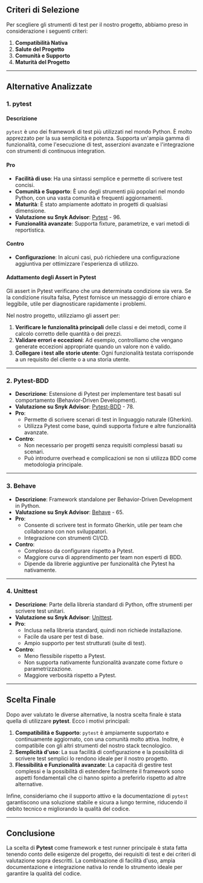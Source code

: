 ## Criteri di Selezione

Per scegliere gli strumenti di test per il nostro progetto, abbiamo preso in considerazione i seguenti criteri:

1. **Compatibilità Nativa**
2. **Salute del Progetto**
3. **Comunità e Supporto**
4. **Maturità del Progetto**

---

## Alternative Analizzate

### 1. **pytest**

#### Descrizione
`pytest` è uno dei framework di test più utilizzati nel mondo Python. È molto apprezzato per la sua semplicità e potenza. Supporta un'ampia gamma di funzionalità, come l'esecuzione di test, asserzioni avanzate e l'integrazione con strumenti di continuous integration.

#### Pro
- **Facilità di uso**: Ha una sintassi semplice e permette di scrivere test concisi.
- **Comunità e Supporto**: È uno degli strumenti più popolari nel mondo Python, con una vasta comunità e frequenti aggiornamenti.
- **Maturità**: È stato ampiamente adottato in progetti di qualsiasi dimensione.
- **Valutazione su Snyk Advisor**: [Pytest](https://snyk.io/advisor/python/pytest) - 96.
- **Funzionalità avanzate**: Supporta fixture, parametrize, e vari metodi di reportistica.

#### Contro
- **Configurazione**: In alcuni casi, può richiedere una configurazione aggiuntiva per ottimizzare l'esperienza di utilizzo.

#### **Adattamento degli Assert in Pytest**
Gli assert in Pytest verificano che una determinata condizione sia vera. Se la condizione risulta falsa, Pytest fornisce un messaggio di errore chiaro e leggibile, utile per diagnosticare rapidamente i problemi.

Nel nostro progetto, utilizziamo gli assert per:
1. **Verificare le funzionalità principali** delle classi e dei metodi, come il calcolo corretto delle quantità o dei prezzi.
2. **Validare errori e eccezioni**: Ad esempio, controlliamo che vengano generate eccezioni appropriate quando un valore non è valido.
3. **Collegare i test alle storie utente**: Ogni funzionalità testata corrisponde a un requisito del cliente o a una storia utente.

---

### **2. Pytest-BDD**
- **Descrizione**: Estensione di Pytest per implementare test basati sul comportamento (Behavior-Driven Development).
- **Valutazione su Snyk Advisor**: [Pytest-BDD](https://snyk.io/advisor/python/pytest-bdd) - 78.
- **Pro**:
  - Permette di scrivere scenari di test in linguaggio naturale (Gherkin).
  - Utilizza Pytest come base, quindi supporta fixture e altre funzionalità avanzate.
- **Contro**:
  - Non necessario per progetti senza requisiti complessi basati su scenari.
  - Può introdurre overhead e complicazioni se non si utilizza BDD come metodologia principale.

---

### **3. Behave**
- **Descrizione**: Framework standalone per Behavior-Driven Development in Python.
- **Valutazione su Snyk Advisor**: [Behave](https://snyk.io/advisor/python/behave) - 65.
- **Pro**:
  - Consente di scrivere test in formato Gherkin, utile per team che collaborano con non sviluppatori.
  - Integrazione con strumenti CI/CD.
- **Contro**:
  - Complesso da configurare rispetto a Pytest.
  - Maggiore curva di apprendimento per team non esperti di BDD.
  - Dipende da librerie aggiuntive per funzionalità che Pytest ha nativamente.

---

### **4. Unittest**
- **Descrizione**: Parte della libreria standard di Python, offre strumenti per scrivere test unitari.
- **Valutazione su Snyk Advisor**: [Unittest](https://snyk.io/advisor/python/unittest).
- **Pro**:
  - Inclusa nella libreria standard, quindi non richiede installazione.
  - Facile da usare per test di base.
  - Ampio supporto per test strutturati (suite di test).
- **Contro**:
  - Meno flessibile rispetto a Pytest.
  - Non supporta nativamente funzionalità avanzate come fixture o parametrizzazione.
  - Maggiore verbosità rispetto a Pytest.


---

## Scelta Finale

Dopo aver valutato le diverse alternative, la nostra scelta finale è stata quella di utilizzare **pytest**. Ecco i motivi principali:

1. **Compatibilità e Supporto**: `pytest` è ampiamente supportato e continuamente aggiornato, con una comunità molto attiva. Inoltre, è compatibile con gli altri strumenti del nostro stack tecnologico.
2. **Semplicità d'uso**: La sua facilità di configurazione e la possibilità di scrivere test semplici lo rendono ideale per il nostro progetto.
3. **Flessibilità e Funzionalità avanzate**: La capacità di gestire test complessi e la possibilità di estendere facilmente il framework sono aspetti fondamentali che ci hanno spinto a preferirlo rispetto ad altre alternative.

Infine, consideriamo che il supporto attivo e la documentazione di `pytest` garantiscono una soluzione stabile e sicura a lungo termine, riducendo il debito tecnico e migliorando la qualità del codice.

---

## Conclusione

La scelta di **Pytest** come framework e test runner principale è stata fatta tenendo conto delle esigenze del progetto, dei requisiti di test e dei criteri di valutazione sopra descritti. La combinazione di facilità d'uso, ampia documentazione e integrazione nativa lo rende lo strumento ideale per garantire la qualità del codice.
